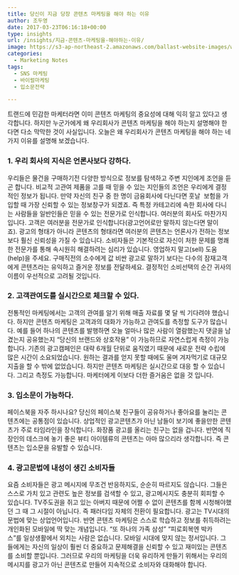 ```yaml
---
title: 당신이 지금 당장 콘텐츠 마케팅을 해야 하는 이유
author: 조두영
date: 2017-03-23T06:16:18+00:00
type: insights
url: /insights/지금-콘텐츠-마케팅을-해야하는-이유/
image: https://s3-ap-northeast-2.amazonaws.com/ballast-website-images/wp-content/uploads/2017/02/15110119/img-3.png
categories:
  - Marketing Notes
tags:
  - SNS 마케팅
  - 바이럴마케팅
  - 입소문전략

---
```

트랜드에 민감한 마케터라면 이미 콘텐츠 마케팅의 중요성에 대해 익히 알고 있다고 생각합니다. 하지만 누군가에게 왜 우리회사가 콘텐츠 마케팅을 해야 하는지 설명해야 한다면 다소 막막한 것이 사실입니다.
오늘은 왜 우리회사가 콘텐츠 마케팅을 해야 하는 네 가지 이유를 설명해 보겠습니다.

### 1. 우리 회사의 지식은 언론사보다 강하다.
우리들은 물건을 구매하기전 다양한 방식으로 정보를 탐색하고 주변 지인에게 조언을 듣곤 합니다. 비교적 고관여 제품을 고를 때 믿을 수 있는 지인들의 조언은 우리에게 결정적인 정보가 됩니다. 만약 자신의 친구 중 한 명이 금융회사에 다닌다면 훗날  보험을 가입할 때 가장 신뢰할 수 있는 정보창구가 되겠죠. 즉 특정 카테고리에 속한 회사에 다니는 사람들을 일반인들은 믿을 수 있는 전문가로 인식합니다.
여러분의 회사도 마찬가지입니다. 고객은 여러분을 전문가로 인식합니다(광고언어로만 말하지 않는다면 말이죠). 광고의 형태가 아니라 콘텐츠의 형태라면 여러분의 콘텐츠는 언론사가 전하는 정보보다 훨신 신뢰성을 가질 수 있습니다.
소비자들은 기본적으로 자신이 처한 문제를 명쾌한 전문가를 통해 속시원히 해결하려는 심리가 있습니다. 영업하지 말고(sell) 도움(help)을 주세요. 구매직전의 소수에게 값 비싼 광고로 말하기 보다는 다수의 잠재고객에게 콘텐츠라는 유익하고 즐거운 정보를 전달하세요. 결정적인 소비선택의 순간 귀사의 이름이 우선적으로 고려될 것입니다.

### 2. 고객관여도를 실시간으로 체크할 수 있다.
전통적인 마케팅에서는 고객의 관여를 알기 위해 매출 자료를 몇 달 씩 기다려야 했습니다.
하지만 콘텐츠 마케팅은 고객과의 대화가 가능하고 관여도를 측정할 도구가 많습니다. 예를 들어 하나의 콘텐츠를 발행하면 오늘 얼마나 많은 사람이 열람했는지 댓글을 남겼는지 공유했는지 &#8220;당신의 브랜드와 상호작용&#8221; 이 가능하므로 자연스럽게 측정이 가능합니다.
기존의 광고캠페인은 대략 6개월 단위로 움직였기 때문에 새로운 전략 수립에 많은 시간이 소요되었습니다. 원하는 결과를 얻지 못할 때에도 울며 겨자먹기로 대규모 지출을 할 수 밖에 없었습니다.
하지만 콘텐츠 마케팅은 실시간으로 대응 할 수 있습니다. 그리고 측정도 가능합니다. 마케터에게 이보다 더한 즐거움은 없을 것 입니다.

### 3. 입소문이 가능하다.
페이스북을 자주 하시나요?
당신의 페이스북 친구들이 공유하거나 좋아요를 눌리는 콘텐츠에는 공통점이 있습니다. 상업적인 광고콘텐츠가 아닌 남들이 보기에 좋을만한 콘텐츠가 주로 타임라인을 장식합니다. 화장품 광고를 올리는 친구는 없을 겁니다.
반면에 직장인의 데스크에 놓기 좋은 뷰티 아이템류의 콘텐츠는 아마 많으리라 생각합니다. 즉 콘텐츠는 입소문을 유발할 수 있습니다.

### 4. 광고문법에 내성이 생긴 소비자들
요즘 소비자들은 광고 메시지에 무조건 반응하지도, 순순히 따르지도 않습니다.
그들은 스스로 가치 있고 관련도 높은 정보를 검색할 수 있고, 광고메시지도 충분히 회피할 수 있습니다. TV주도권을 쥐고 있는 아버지 때문에 어쩔 수 없이 콘텐츠를 함께 시청해야했던 그 때 그 시절이 아닙니다.
즉 패러다임 자체의 전환이 필요합니다.
광고는 TV시대의 문법에 맞는 상업언어입니다. 반면 콘텐츠 마케팅은 스스로 학습하고 정보를 취득하려는 개인화된 모바일에 딱 맞는 개념입니다.
&#8220;또 하나의 가족 삼성&#8221; &#8220;피로회복엔 박카스&#8221;를 일상생활에서 외치는 사람은 없습니다. 모바일 시대에 맞지 않는 정서입니다. 그들에게는 자신의 일상이 훨씬 더 중요하고 문제해결을 신뢰할 수 있고 재미있는 콘텐츠를 소비할 뿐입니다.
그러므로 우리의 마케팅을 더욱 유리하게 만들기 위해서는 우리의 메시지를 광고가 아닌 콘텐츠로 만들어 지속적으로 소비자와 대화해야 합니다.
